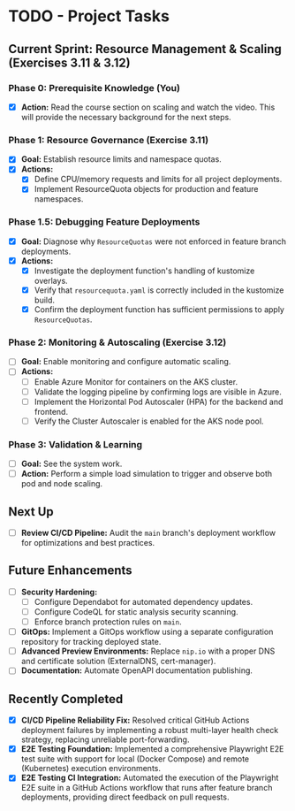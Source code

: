 # TODO - Project Tasks

## Current Sprint: Resource Management & Scaling (Exercises 3.11 & 3.12)

### Phase 0: Prerequisite Knowledge (You)
- [x] **Action:** Read the course section on scaling and watch the video. This will provide the necessary background for the next steps.

### Phase 1: Resource Governance (Exercise 3.11)
- [x] **Goal:** Establish resource limits and namespace quotas.
- [x] **Actions:**
    - [x] Define CPU/memory requests and limits for all project deployments.
    - [x] Implement ResourceQuota objects for production and feature namespaces.

### Phase 1.5: Debugging Feature Deployments
- [x] **Goal:** Diagnose why `ResourceQuotas` were not enforced in feature branch deployments.
- [x] **Actions:**
    - [x] Investigate the deployment function's handling of kustomize overlays.
    - [x] Verify that `resourcequota.yaml` is correctly included in the kustomize build.
    - [x] Confirm the deployment function has sufficient permissions to apply `ResourceQuotas`.

### Phase 2: Monitoring & Autoscaling (Exercise 3.12)
- [ ] **Goal:** Enable monitoring and configure automatic scaling.
- [ ] **Actions:**
    - [ ] Enable Azure Monitor for containers on the AKS cluster.
    - [ ] Validate the logging pipeline by confirming logs are visible in Azure.
    - [ ] Implement the Horizontal Pod Autoscaler (HPA) for the backend and frontend.
    - [ ] Verify the Cluster Autoscaler is enabled for the AKS node pool.

### Phase 3: Validation & Learning
- [ ] **Goal:** See the system work.
- [ ] **Action:** Perform a simple load simulation to trigger and observe both pod and node scaling.

## Next Up
- [ ] **Review CI/CD Pipeline:** Audit the `main` branch's deployment workflow for optimizations and best practices.

## Future Enhancements
- [ ] **Security Hardening:**
    - [ ] Configure Dependabot for automated dependency updates.
    - [ ] Configure CodeQL for static analysis security scanning.
    - [ ] Enforce branch protection rules on `main`.
- [ ] **GitOps:** Implement a GitOps workflow using a separate configuration repository for tracking deployed state.
- [ ] **Advanced Preview Environments:** Replace `nip.io` with a proper DNS and certificate solution (ExternalDNS, cert-manager).
- [ ] **Documentation:** Automate OpenAPI documentation publishing.

## Recently Completed
- [x] **CI/CD Pipeline Reliability Fix:** Resolved critical GitHub Actions deployment failures by implementing a robust multi-layer health check strategy, replacing unreliable port-forwarding.
- [x] **E2E Testing Foundation:** Implemented a comprehensive Playwright E2E test suite with support for local (Docker Compose) and remote (Kubernetes) execution environments.
- [x] **E2E Testing CI Integration:** Automated the execution of the Playwright E2E suite in a GitHub Actions workflow that runs after feature branch deployments, providing direct feedback on pull requests.

